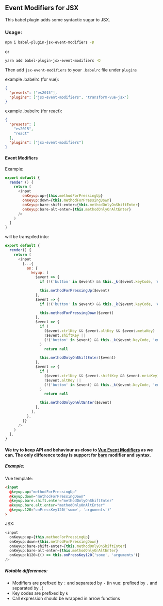 ## Event Modifiers for JSX

This babel plugin adds some syntactic sugar to JSX.

### Usage:

```bash
npm i babel-plugin-jsx-event-modifiers -D
```
or
```bash
yarn add babel-plugin-jsx-event-modifiers -D
```

Then add `jsx-event-modifiers` to your `.babelrc` file under `plugins`

example .babelrc (for vue):
```json
{
  "presets": ["es2015"],
  "plugins": ["jsx-event-modifiers", "transform-vue-jsx"]
}
```
example .babelrc (for react):
```json
{
  "presets": [
    "es2015",
    "react"
  ],
  "plugins": ["jsx-event-modifiers"]
}
```

#### Event Modifiers

Example:
```js
export default {
  render () {
    return (
      <input
        onKeyup:up={this.methodForPressingUp}
        onKeyup:down={this.methodForPressingDown}
        onKeyup:bare-shift-enter={this.methodOnlyOnShiftEnter}
        onKeyup:bare-alt-enter={this.methodOnlyOnAltEnter}
      />
    )
  }
}
```
will be transpiled into:
```js
export default {
  render() {
    return (
      <input
        {...{
          on: {
            keyup: [
              $event => {
                if (!('button' in $event) && this._k($event.keyCode, 'up', 38)) return null

                this.methodForPressingUp($event)
              },
              $event => {
                if (!('button' in $event) && this._k($event.keyCode, 'down', 40)) return null

                this.methodForPressingDown($event)
              },
              $event => {
                if (
                  ($event.ctrlKey && $event.altKey && $event.metaKey) ||
                  !$event.shiftKey ||
                  (!('button' in $event) && this._k($event.keyCode, 'enter', 13))
                )
                  return null

                this.methodOnlyOnShiftEnter($event)
              },
              $event => {
                if (
                  ($event.ctrlKey && $event.shiftKey && $event.metaKey) ||
                  !$event.altKey ||
                  (!('button' in $event) && this._k($event.keyCode, 'enter', 13))
                )
                  return null

                this.methodOnlyOnAltEnter($event)
              },
            ],
          },
        }}
      />
    )
  },
}


```

#### We try to keep API and behaviour as close to [Vue Event Modifiers](https://vuejs.org/v2/guide/events.html#Event-Modifiers) as we can. The only difference today is support for [bare](https://github.com/vuejs/vue/pull/5977) modifier and syntax.

##### Example:

Vue template:
```html
<input
  @keyup.up="methodForPressingUp"
  @keyup.down="methodForPressingDown"
  @keyup.bare.shift.enter="methodOnlyOnShiftEnter"
  @keyup.bare.alt.enter="methodOnlyOnAltEnter"
  @keyup.120="onPressKey120('some', 'arguments')"
>
```
JSX:
```js
<input
  onKeyup:up={this.methodForPressingUp}
  onKeyup:down={this.methodForPressingDown}
  onKeyup:bare-shift-enter={this.methodOnlyOnShiftEnter}
  onKeyup:bare-alt-enter={this.methodOnlyOnAltEnter}
  onKeyup:k120={() => this.onPressKey120('some', 'arguments')}
/>
```

##### Notable differences:

 * Modifiers are prefixed by `:` and separated by `-` (in vue: prefixed by `.` and separated by `.`)
 * Key codes are prefixed by `k`
 * Call expression should be wrapped in arrow functions
